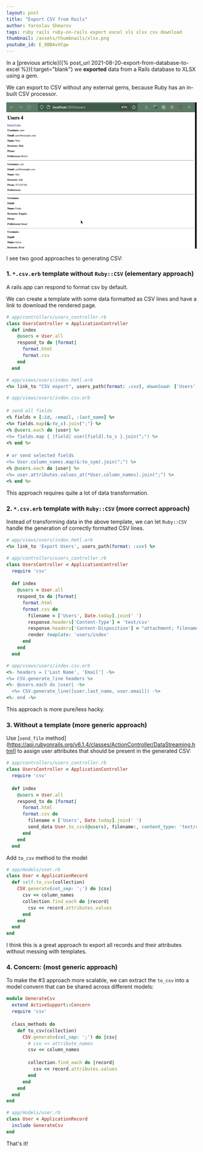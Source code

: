 ```yaml
---
layout: post
title: "Export CSV from Rails"
author: Yaroslav Shmarov
tags: ruby rails ruby-on-rails export excel xls xlsx csv download
thumbnail: /assets/thumbnails/xlsx.png
youtube_id: E_8BBAvVCqw
---
```


In a
[previous article]({% post_url 2021-08-20-export-from-database-to-excel %}){:target="blank"}
we **exported** data from a Rails database to XLSX using a gem.

We can export to CSV without any external gems, because Ruby has an in-built CSV processor.

![export-csv-rails](/assets/images/export-csv-rails.gif)

I see two good approaches to generating CSV:

### 1. `*.csv.erb` template without `Ruby::CSV` (elementary approach)

A rails app can respond to format csv by default.

We can create a template with some data formatted as CSV lines and have a link to download the rendered page.

```ruby
# app/controllers/users_controller.rb
class UsersController < ApplicationController
  def index
    @users = User.all
    respond_to do |format|
      format.html
      format.csv
    end
  end
```

```ruby
# app/views/users/index.hmtl.erb
<%= link_to "CSV export", users_path(format: :csv), download: ['Users', Date.today].join(' ') %>
```

```ruby
# app/views/users/index.csv.erb

# send all fields
<% fields = [:id, :email, :last_name] %>
<%= fields.map(&:to_s).join(";") %>
<% @users.each do |user| %>
<%= fields.map { |field| user[field].to_s }.join(";") %>
<% end %>

# or send selected fields
<%= User.column_names.map(&:to_sym).join(";") %>
<% @users.each do |user| %>
<%= user.attributes.values_at(*User.column_names).join(";") %>
<% end %>
```

This approach requires quite a lot of data transformation.

### 2. `*.csv.erb` template with `Ruby::CSV` (more correct approach)

Instead of transforming data in the above template, we can let `Ruby::CSV` handle the generation of correctly formatted CSV lines.

```ruby
# app/views/users/index.hmtl.erb
<%= link_to 'Export Users', users_path(format: :csv) %>
```

```ruby
# app/controllers/users_controller.rb
class UsersController < ApplicationController
  require 'csv'

  def index
    @users = User.all
    respond_to do |format|
      format.html
      format.csv do
        filename = ['Users', Date.today].join(' ')
        response.headers['Content-Type'] = 'text/csv'
        response.headers['Content-Disposition'] = "attachment; filename=#{filename}.csv"
        render template: 'users/index'
      end
    end
  end
```

```ruby
# app/views/users/index.csv.erb
<%- headers = ['Last Name', 'Email'] -%>
<%= CSV.generate_line headers %>
<%- @users.each do |user| -%>
  <%= CSV.generate_line([user.last_name, user.email]) -%>
<%- end -%>
```

This approach is more pure/less hacky.

### 3. Without a template (more generic approach)

Use
[`send_file` method](https://api.rubyonrails.org/v6.1.4/classes/ActionController/DataStreaming.html]
to assign user attributes that should be present in the generated CSV:

```ruby
# app/controllers/users_controller.rb
class UsersController < ApplicationController
  require 'csv'

  def index
    @users = User.all
    respond_to do |format|
      format.html
      format.csv do
        filename = ['Users', Date.today].join(' ')
        send_data User.to_csv(@users), filename:, content_type: 'text/csv'
      end
    end
  end
```

Add `to_csv` method to the model

```ruby
# app/models/user.rb
class User < ApplicationRecord
  def self.to_csv(collection)
    CSV.generate(col_sep: ';') do |csv|
      csv << column_names
      collection.find_each do |record|
        csv << record.attributes.values
      end
    end
  end
end
```

I think this is a great approach to export all records and their attributes without messing with templates.

### 4. Concern: (most generic approach)

To make the #3 approach more scalable, we can extract the `to_csv` into a model convern that can be shared across different models:

```ruby
module GenerateCsv
  extend ActiveSupport::Concern
  require 'csv'

  class_methods do
    def to_csv(collection)
      CSV.generate(col_sep: ';') do |csv|
        # csv << attribute_names
        csv << column_names

        collection.find_each do |record|
          csv << record.attributes.values
        end
      end
    end
  end
end
```

```ruby
# app/models/user.rb
class User < ApplicationRecord
  include GenerateCsv
end
```

That's it!
